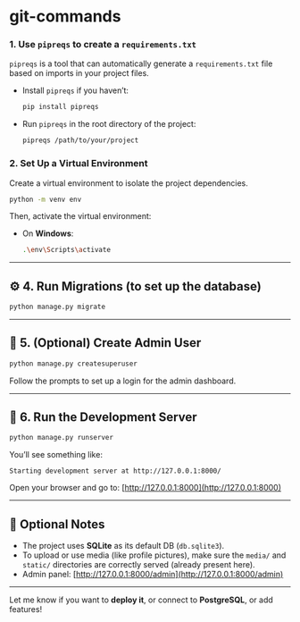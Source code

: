 # git-commands


### 1. **Use `pipreqs` to create a `requirements.txt`**

   `pipreqs` is a tool that can automatically generate a `requirements.txt` file based on imports in your project files.

   - Install `pipreqs` if you haven’t:
     ```bash
     pip install pipreqs
     ```

   - Run `pipreqs` in the root directory of the project:
     ```bash
     pipreqs /path/to/your/project
     ```

### 2. **Set Up a Virtual Environment**
   Create a virtual environment to isolate the project dependencies.

   ```bash
   python -m venv env
   ```

   Then, activate the virtual environment:
   - On **Windows**:
     ```bash
     .\env\Scripts\activate
     ```


---

## ⚙️ 4. Run Migrations (to set up the database)

```bash
python manage.py migrate
```

---

## 👤 5. (Optional) Create Admin User

```bash
python manage.py createsuperuser
```

Follow the prompts to set up a login for the admin dashboard.

---

## 🚀 6. Run the Development Server

```bash
python manage.py runserver
```

You’ll see something like:

```
Starting development server at http://127.0.0.1:8000/
```

Open your browser and go to: [http://127.0.0.1:8000](http://127.0.0.1:8000)

---

## 📁 Optional Notes

* The project uses **SQLite** as its default DB (`db.sqlite3`).
* To upload or use media (like profile pictures), make sure the `media/` and `static/` directories are correctly served (already present here).
* Admin panel: [http://127.0.0.1:8000/admin](http://127.0.0.1:8000/admin)

---

Let me know if you want to **deploy it**, or connect to **PostgreSQL**, or add features!

